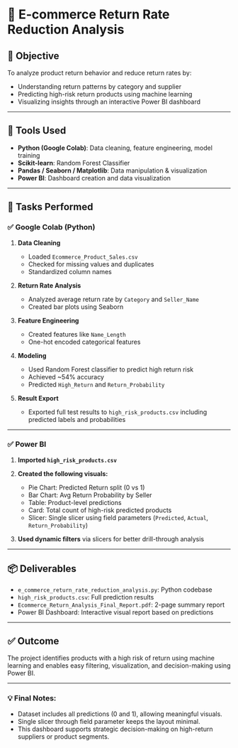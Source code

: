 # 🛒 E-commerce Return Rate Reduction Analysis

## 📌 Objective
To analyze product return behavior and reduce return rates by:
- Understanding return patterns by category and supplier
- Predicting high-risk return products using machine learning
- Visualizing insights through an interactive Power BI dashboard

---

## 🧰 Tools Used
- **Python (Google Colab)**: Data cleaning, feature engineering, model training
- **Scikit-learn**: Random Forest Classifier
- **Pandas / Seaborn / Matplotlib**: Data manipulation & visualization
- **Power BI**: Dashboard creation and data visualization

---

## 🧠 Tasks Performed

### ✅ Google Colab (Python)
1. **Data Cleaning**  
   - Loaded `Ecommerce_Product_Sales.csv`  
   - Checked for missing values and duplicates  
   - Standardized column names

2. **Return Rate Analysis**  
   - Analyzed average return rate by `Category` and `Seller_Name`  
   - Created bar plots using Seaborn

3. **Feature Engineering**  
   - Created features like `Name_Length`  
   - One-hot encoded categorical features

4. **Modeling**  
   - Used Random Forest classifier to predict high return risk  
   - Achieved ~54% accuracy  
   - Predicted `High_Return` and `Return_Probability`

5. **Result Export**  
   - Exported full test results to `high_risk_products.csv` including predicted labels and probabilities

---

### ✅ Power BI
1. **Imported `high_risk_products.csv`**
2. **Created the following visuals:**
   - Pie Chart: Predicted Return split (0 vs 1)
   - Bar Chart: Avg Return Probability by Seller
   - Table: Product-level predictions
   - Card: Total count of high-risk predicted products
   - Slicer: Single slicer using field parameters (`Predicted`, `Actual`, `Return_Probability`)

3. **Used dynamic filters** via slicers for better drill-through analysis

---

## 📦 Deliverables
- `e_commerce_return_rate_reduction_analysis.py`: Python codebase
- `high_risk_products.csv`: Full prediction results
- `Ecommerce_Return_Analysis_Final_Report.pdf`: 2-page summary report
- Power BI Dashboard: Interactive visual report based on predictions

---

## ✅ Outcome
The project identifies products with a high risk of return using machine learning and enables easy filtering, visualization, and decision-making using Power BI.

---

### 💡 Final Notes:

* Dataset includes all predictions (0 and 1), allowing meaningful visuals.
* Single slicer through field parameter keeps the layout minimal.
* This dashboard supports strategic decision-making on high-return suppliers or product segments.
